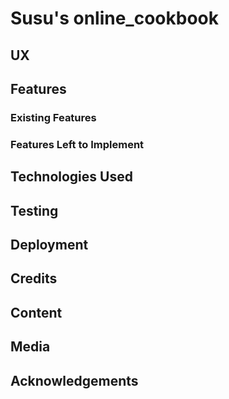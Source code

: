 # Susu's online_cookbook

## UX

## Features

### Existing Features

### Features Left to Implement

## Technologies Used

## Testing

## Deployment

## Credits

## Content

## Media

## Acknowledgements